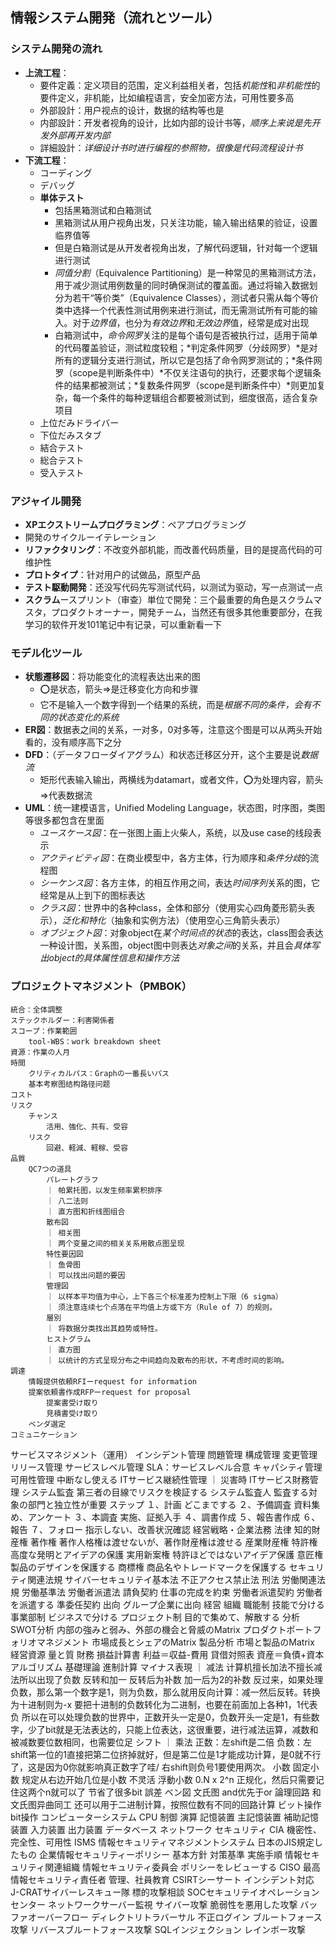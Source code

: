 ## 情報システム開発（流れとツール）

### システム開発の流れ

- **上流工程**：
  - 要件定義：定义项目的范围，定义利益相关者，包括*机能性*和*非机能性*的要件定义，非机能，比如编程语言，安全加密方法，可用性要多高
  - 外部設計：用户视点的设计，数据的结构等也是
  - 内部設計：开发者视角的设计，比如内部的设计书等，*顺序上来说是先开发外部再开发内部*
  - 詳細設計：*详细设计书时进行编程的参照物，很像是代码流程设计书*
- **下流工程**：
  - コーディング
  - デバッグ
  - **単体テスト**
    * 包括黑箱测试和白箱测试
    * 黑箱测试从用户视角出发，只关注功能，输入输出结果的验证，设置临界值等
    * 但是白箱测试是从开发者视角出发，了解代码逻辑，针对每一个逻辑进行测试
    * *同值分割*（Equivalence Partitioning）是一种常见的黑箱测试方法，用于减少测试用例数量的同时确保测试的覆盖面。通过将输入数据划分为若干“等价类”（Equivalence Classes），测试者只需从每个等价类中选择一个代表性测试用例来进行测试，而无需测试所有可能的输入。对于*边界值*，也分为*有效边界*和*无效边界*值，经常是成对出现
    * 白箱测试中，*命令网罗*关注的是每个语句是否被执行过，适用于简单的代码覆盖验证，测试粒度较粗；*判定条件网罗（分歧网罗）*是对所有的逻辑分支进行测试，所以它是包括了命令网罗测试的；*条件网罗（scope是判断条件中）*不仅关注语句的执行，还要求每个逻辑条件的结果都被测试；*复数条件网罗（scope是判断条件中）*则更加复杂，每一个条件的每种逻辑组合都要被测试到，细度很高，适合复杂项目
  - 上位だみドライバー
  - 下位だみスタブ
  - 結合テスト
  - 総合テスト
  - 受入テスト

### アジャイル開発

- **XPエクストリームプログラミング**：ペアプログラミング
- 開発のサイクルーイテレーション
- **リファクタリング**：不改变外部机能，而改善代码质量，目的是提高代码的可维护性
- **プロトタイプ**：针对用户的试做品，原型产品
- **テスト駆動開発**：还没写代码先写测试代码，以测试为驱动，写一点测试一点
- **スクラム**ースプリント（审查）単位で開発：三个最重要的角色是スクラムマスタ，プロダクトオーナー，開発チーム，当然还有很多其他重要部分，在我学习的软件开发101笔记中有记录，可以重新看一下

### モデル化ツール

- **状態遷移図**：将功能变化的流程表达出来的图
  - ⭕️是状态，箭头=>是迁移变化方向和步骤
  - 它不是输入一个数字得到一个结果的系统，而是*根据不同的条件，会有不同的状态变化的系统*
- **ER図**：数据表之间的关系，一对多，0对多等，注意这个图是可以从两头开始看的，没有顺序高下之分
- **DFD**：（データフローダイアグラム）和状态迁移区分开，这个主要是说*数据流*
  - 矩形代表输入输出，两横线为datamart，或者文件，⭕️为处理内容，箭头=>代表数据流
- **UML**：统一建模语言，Unified Modeling Language，状态图，时序图，类图等很多都包含在里面
  - *ユースケース図*：在一张图上画上火柴人，系统，以及use case的线段表示
  - *アクティビティ図*：在商业模型中，各方主体，行为顺序和*条件分歧*的流程图
  - *シーケンス図*：各方主体，的相互作用之间，表达*时间序列*关系的图，它经常是从上到下的图标表达
  - *クラス図*：世界中的各种class，全体和部分（使用实心四角菱形箭头表示），*泛化和特化*（抽象和实例方法）（使用空心三角箭头表示）
  - *オブジェクト図*：对象object在*某个时间点的状态*的表达，class图会表达一种设计图，关系图，object图中则表达*对象之间*的关系，并且会*具体写出object的具体属性信息和操作方法*

### プロジェクトマネジメント（PMBOK）
    統合：全体調整
    ステックホルダー：利害関係者
    スコープ：作業範囲
        tool-WBS：work breakdown sheet
    資源：作業の人月
    時間
        クリティカルパス：Graphの一番長いパス
        基本考察图结构路径问题
    コスト
    リスク
        チャンス
            活用、強化、共有、受容
        リスク
            回避、軽減、軽稼、受容
    品質
        QC7つの道具
            パレートグラフ
            ｜ 帕累托图，以发生频率累积排序
            ｜ 八二法则
            ｜ 直方图和折线图组合
            散布図
            ｜ 相关图
            ｜ 两个变量之间的相关关系用散点图呈现
            特性要因図
            ｜ 鱼骨图
            ｜ 可以找出问题的要因
            管理図
            ｜ 以样本平均值为中心，上下各三个标准差为控制上下限（6 sigma）
            ｜ ​须注意连续七个点落在平均值上方或下方（Rule of 7）的规则。
            層別
            ｜ 将数据分类找出其趋势或特性。
            ヒストグラム
            ｜ 直方图
            ｜ 以统计的方式呈现分布之中间趋向及散布的形状，不考虑时间的影响。
    調達
        情報提供依頼RFIーrequest for information
        提案依頼書作成RFPーrequest for proposal
            提案書受け取り
            見積書受け取り
        ベンダ選定
    コミュニケーション
サービスマネジメント（運用）
    インシデント管理
    問題管理
    構成管理
    変更管理
    リリース管理
    サービスレベル管理
        SLA：サービスレベル合意
    キャパシティ管理
    可用性管理
        中断なし使える
    ITサービス継続性管理
    ｜ 災害時
    ITサービス財務管理
システム監査
    第三者の目線でリスクを検証する
    システム監査人
        監査する対象の部門と独立性が重要
    ステップ
        １、計画
            どこまでする
        ２、予備調査
            資料集め、アンケート
        ３、本調査
            実施、証拠入手
        ４、調書作成
        ５、報告書作成
        ６、報告
        ７、フォロー
            指示しない、改善状況確認
経営戦略・企業法務
    法律
        知的財産権
            著作権
                著作人格権は渡せないが、著作財産権は渡せる
            産業財産権
                特許権
                    高度な発明とアイデアの保護
                実用新案権
                    特許ほどではないアイデア保護
                意匠権
                    製品のデザインを保護する
                商標権
                    商品名やトレードマークを保護する
        セキュリティ関連法規
            サイバーセキュリテイ基本法
            不正アクセス禁止法
            刑法
        労働関連法規
            労働基準法
            労働者派遣法
                請負契約
                    仕事の完成を約束
                労働者派遣契約
                    労働者を派遣する
                準委任契約
                出向
                    グループ企業に出向
    経営
        組織
            職能制
                技能で分ける
            事業部制
                ビジネスで分ける
            プロジェクト制
                目的で集めて、解散する
    分析
        SWOT分析
            内部の強みと弱み、外部の機会と脅威のMatrix
        プロダクトポートフォリオマネジメント
            市場成長とシェアのMatrix
        製品分析
            市場と製品のMatrix
        経営資源
            量と質
    財務
        損益計算書
            利益＝収益-費用
        貸借対照表
            資産＝負債+資本
アルゴリズム
基礎理論
    進制計算
    マイナス表現
    ｜ 减法
        计算机擅长加法不擅长减法所以出现了负数
        反转和加一
            反转后为补数
            加一后为2的补数
        反过来，如果处理负数，那么第一个数字是1，则为负数，那么就用反向计算：减一然后反转。转换为十进制则为-x
        要把十进制的负数转化为二进制，也要在前面加上各种1，1代表负
        所以在可以处理负数的世界中，正数开头一定是0，负数开头一定是1，有些数字，少了bit就是无法表达的，只能上位表达，这很重要，进行减法运算，减数和被减数要位数相同，也需要位足
    シフト
    ｜ 乘法
        正数：左shift是二倍
        负数：左shift第一位的1直接把第二位挤掉就好，但是第二位是1才能成功计算，是0就不行了，这是因为0你就影响真正数字了哇/ 右shift则负号1要使用两次。
    小数
        固定小数
            规定从右边开始几位是小数
            不灵活
        浮動小数
            0.N x 2^n
            正规化，然后只需要记住这两个n就可以了
            节省了很多bit
    誤差
    ベン図
        文氏图
        and优先于or
    論理回路
        和文氏图异曲同工
        还可以用于二进制计算，按照位数有不同的回路计算
    ビット操作
        bit操作
コンピューターシステム
    CPU
        制御
        演算
    記憶装置
        主記憶装置
        補助記憶装置
    入力装置
    出力装置
データベース
ネットワーク
セキュリティ
    CIA
        機密性、完全性、可用性
    ISMS
        情報セキュリティマネジメントシステム
        日本のJIS規定したもの
    企業情報セキュリティーポリシー
        基本方針
        対策基準
        実施手順
    情報セキュリティ関連組織
        情報セキュリティ委員会
            ポリシーをレビューする
            CISO
                最高情報セキュリティ責任者
            管理、社員教育
        CSIRTシーサート
            インシデント対応
        J-CRATサイバーレスキュー隊
            標的攻撃相談
        SOCセキュリテイオペレーションセンター
            ネットワークサーバー監視
    サイバー攻撃
        脆弱性を悪用した攻撃
            バッファオーバーフロー
        ディレクトリトラバーサル
        不正ログイン
            ブルートフォース攻撃
            リバースブルートフォース攻撃
        SQLインジェクション
        レインボー攻撃
